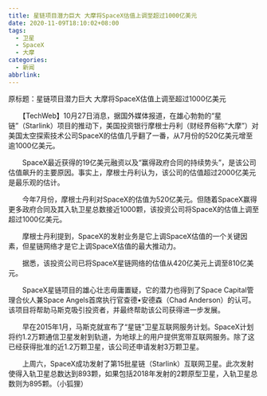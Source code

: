 ```yaml
---
title: 星链项目潜力巨大 大摩将SpaceX估值上调至超过1000亿美元
date: 2020-11-09T18:10:02+08:00
tags:
  - 卫星
  - SpaceX
  - 大摩
categories:
  - 新闻
abbrlink:
---
```


原标题：星链项目潜力巨大 大摩将SpaceX估值上调至超过1000亿美元

　　【TechWeb】10月27日消息，据国外媒体报道，在雄心勃勃的“星链”（Starlink）项目的推动下，美国投资银行摩根士丹利（财经界俗称“大摩”）对美国太空探索技术公司SpaceX的估值几乎翻了一番，从7月份的520亿美元增至逾1000亿美元。

　　SpaceX最近获得的19亿美元融资以及“赢得政府合同的持续势头”，是该公司估值飙升的主要原因。事实上，摩根士丹利认为，该公司的估值超过2000亿美元是最乐观的估计。

　　今年7月份，摩根士丹利对SpaceX的估值为520亿美元。但随着SpaceX赢得更多政府合同及其入轨卫星总数接近1000颗，该投资公司将SpaceX的估值上调至超过1000亿美元。

　　摩根士丹利提到，SpaceX的发射业务是它上调SpaceX估值的一个关键因素，但星链网络才是它上调SpaceX估值的最大推动力。

　　据悉，该投资公司已将SpaceX星链网络的估值从420亿美元上调至810亿美元。

　　SpaceX星链项目的雄心壮志毋庸置疑，它的潜力也得到了Space Capital管理合伙人兼Space Angels首席执行官查德•安德森（Chad Anderson）的认可。该项目将帮助马斯克吸引投资者，并最终帮助该公司获得进一步发展。

　　早在2015年1月，马斯克就宣布了“星链”卫星互联网服务计划。SpaceX计划将约1.2万颗通信卫星发射到轨道，为地球上的用户提供宽带互联网服务。除了这已经获得批准的近1.2万颗卫星，该公司还申请发射3万颗卫星。

　　上周六，SpaceX成功发射了第15批星链（Starlink）互联网卫星。此次发射使得入轨卫星总数达到893颗，如果包括2018年发射的2颗原型卫星，入轨卫星总数则为895颗。（小狐狸）